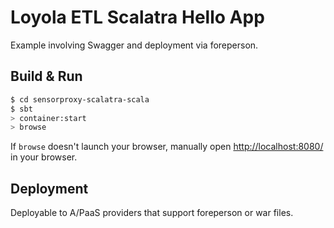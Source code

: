 # Loyola ETL Scalatra Hello App #

Example involving Swagger and deployment via foreperson.

## Build & Run ##

```sh
$ cd sensorproxy-scalatra-scala
$ sbt
> container:start
> browse
```

If `browse` doesn't launch your browser, manually open [http://localhost:8080/](http://localhost:8080/) in your browser.

## Deployment ##

Deployable to A/PaaS providers that support foreperson or war files.